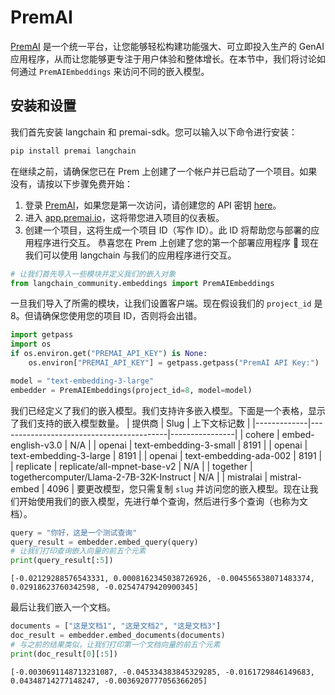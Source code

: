 # PremAI
[PremAI](https://app.premai.io) 是一个统一平台，让您能够轻松构建功能强大、可立即投入生产的 GenAI 应用程序，从而让您能够更专注于用户体验和整体增长。在本节中，我们将讨论如何通过 `PremAIEmbeddings` 来访问不同的嵌入模型。
## 安装和设置
我们首先安装 langchain 和 premai-sdk。您可以输入以下命令进行安装：
```bash
pip install premai langchain
```
在继续之前，请确保您已在 Prem 上创建了一个帐户并已启动了一个项目。如果没有，请按以下步骤免费开始：
1. 登录 [PremAI](https://app.premai.io/accounts/login/)，如果您是第一次访问，请创建您的 API 密钥 [here](https://app.premai.io/api_keys/)。
2. 进入 [app.premai.io](https://app.premai.io)，这将带您进入项目的仪表板。
3. 创建一个项目，这将生成一个项目 ID（写作 ID）。此 ID 将帮助您与部署的应用程序进行交互。
恭喜您在 Prem 上创建了您的第一个部署应用程序 🎉 现在我们可以使用 langchain 与我们的应用程序进行交互。
```python
# 让我们首先导入一些模块并定义我们的嵌入对象
from langchain_community.embeddings import PremAIEmbeddings
```
一旦我们导入了所需的模块，让我们设置客户端。现在假设我们的 `project_id` 是 8。但请确保您使用您的项目 ID，否则将会出错。
```python
import getpass
import os
if os.environ.get("PREMAI_API_KEY") is None:
    os.environ["PREMAI_API_KEY"] = getpass.getpass("PremAI API Key:")
```
```python
model = "text-embedding-3-large"
embedder = PremAIEmbeddings(project_id=8, model=model)
```
我们已经定义了我们的嵌入模型。我们支持许多嵌入模型。下面是一个表格，显示了我们支持的嵌入模型数量。
| 提供商    | Slug                                     | 上下文标记数 |
|-------------|------------------------------------------|----------------|
| cohere      | embed-english-v3.0                       | N/A            |
| openai      | text-embedding-3-small                   | 8191           |
| openai      | text-embedding-3-large                   | 8191           |
| openai      | text-embedding-ada-002                   | 8191           |
| replicate   | replicate/all-mpnet-base-v2              | N/A            |
| together    | togethercomputer/Llama-2-7B-32K-Instruct | N/A            |
| mistralai   | mistral-embed                            | 4096           |
要更改模型，您只需复制 `slug` 并访问您的嵌入模型。现在让我们开始使用我们的嵌入模型，先进行单个查询，然后进行多个查询（也称为文档）。
```python
query = "你好，这是一个测试查询"
query_result = embedder.embed_query(query)
# 让我们打印查询嵌入向量的前五个元素
print(query_result[:5])
```
```output
[-0.02129288576543331, 0.0008162345038726926, -0.004556538071483374, 0.02918623760342598, -0.02547479420900345]
```
最后让我们嵌入一个文档。
```python
documents = ["这是文档1", "这是文档2", "这是文档3"]
doc_result = embedder.embed_documents(documents)
# 与之前的结果类似，让我们打印第一个文档向量的前五个元素
print(doc_result[0][:5])
```
```output
[-0.0030691148713231087, -0.045334383845329285, -0.0161729846149683, 0.04348714277148247, -0.0036920777056366205]
```